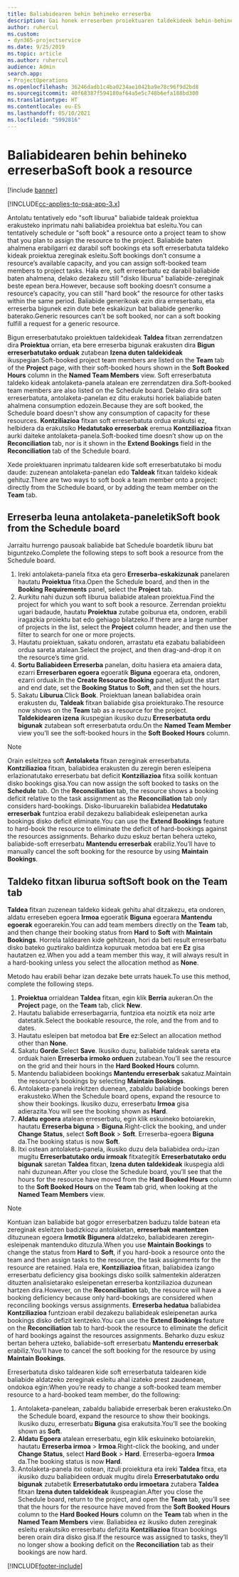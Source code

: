```yaml
---
title: Baliabidearen behin behineko erreserba
description: Gai honek erreserben proiektuaren taldekideek behin-behinean nola antolatu edo programatzeko informazioa eskaintzen du.
author: ruhercul
ms.custom:
- dyn365-projectservice
ms.date: 9/25/2019
ms.topic: article
ms.author: ruhercul
audience: Admin
search.app:
- ProjectOperations
ms.openlocfilehash: 36246dadb1c4ba0234ae1042ba9e78c96f9d2bd8
ms.sourcegitcommit: 40f68387f594180af64a5e5c748b6efa188bd300
ms.translationtype: HT
ms.contentlocale: eu-ES
ms.lasthandoff: 05/10/2021
ms.locfileid: "5992816"
---
```

# <a name="soft-book-a-resource"></a><span data-ttu-id="2ad93-103">Baliabidearen behin behineko erreserba</span><span class="sxs-lookup"><span data-stu-id="2ad93-103">Soft book a resource</span></span>

[!include [banner](../includes/psa-now-project-operations.md)]

[!INCLUDE[cc-applies-to-psa-app-3.x](../includes/cc-applies-to-psa-app-3x.md)]

<span data-ttu-id="2ad93-104">Antolatu tentatively edo "soft liburua" baliabide taldeak proiektua erakusteko inprimatu nahi baliabidea proiektua bat esleitu.</span><span class="sxs-lookup"><span data-stu-id="2ad93-104">You can tentatively schedule or "soft book" a resource onto a project team to show that you plan to assign the resource to the project.</span></span> <span data-ttu-id="2ad93-105">Baliabide baten ahalmena erabilgarri ez darabil soft bookings eta soft erreserbatuta taldeko kideak proiektua zereginak esleitu.</span><span class="sxs-lookup"><span data-stu-id="2ad93-105">Soft bookings don’t consume a resource’s available capacity, and you can assign soft-booked team members to project tasks.</span></span> <span data-ttu-id="2ad93-106">Hala ere, soft erreserbatu ez darabil baliabide baten ahalmena, delako dezakezu still "disko liburua" baliabide-zereginak beste epean bera.</span><span class="sxs-lookup"><span data-stu-id="2ad93-106">However, because soft booking doesn’t consume a resource’s capacity, you can still "hard book" the resource for other tasks within the same period.</span></span> <span data-ttu-id="2ad93-107">Baliabide generikoak ezin dira erreserbatu, eta erreserba bigunek ezin dute bete eskakizun bat baliabide generiko baterako.</span><span class="sxs-lookup"><span data-stu-id="2ad93-107">Generic resources can’t be soft booked, nor can a soft booking fulfill a request for a generic resource.</span></span>

<span data-ttu-id="2ad93-108">Bigun erreserbatutako proiektuen taldekideak **Taldea** fitxan zerrendatzen dira **Proiektua** orrian, eta bere erreserba bigunak erakusten dira **Bigun erreserbatutako orduak** zutabean **Izena duten taldekideak** ikuspegian.</span><span class="sxs-lookup"><span data-stu-id="2ad93-108">Soft-booked project team members are listed on the **Team** tab of the **Project** page, with their soft-booked hours shown in the **Soft Booked Hours** column in the **Named Team Members** view.</span></span> <span data-ttu-id="2ad93-109">Soft erreserbatuta taldeko kideak antolaketa-panela atalean ere zerrendatzen dira.</span><span class="sxs-lookup"><span data-stu-id="2ad93-109">Soft-booked team members are also listed on the Schedule board.</span></span> <span data-ttu-id="2ad93-110">Delako dira soft erreserbatuta, antolaketa-panelan ez ditu erakutsi horiek baliabide baten ahalmena consumption edozein.</span><span class="sxs-lookup"><span data-stu-id="2ad93-110">Because they are soft booked, the Schedule board doesn't show any consumption of capacity for these resources.</span></span> <span data-ttu-id="2ad93-111">**Kontziliazioa** fitxan soft erreserbatuta ordua erakutsi ez, helbidera da erakutsiko **Hedatutako erreserbak** eremua **Kontziliazioa** fitxan aurki daiteke antolaketa-panela.</span><span class="sxs-lookup"><span data-stu-id="2ad93-111">Soft-booked time doesn’t show up on the **Reconciliation** tab, nor is it shown in the **Extend Bookings** field in the **Reconciliation** tab of the Schedule board.</span></span> 

<span data-ttu-id="2ad93-112">Xede proiektuaren inprimatu taldearen kide soft erreserbatutako bi modu daude: zuzenean antolaketa-panelan edo **Taldeak** fitxan taldeko kideak gehituz.</span><span class="sxs-lookup"><span data-stu-id="2ad93-112">There are two ways to soft book a team member onto a project: directly from the Schedule board, or by adding the team member on the **Team** tab.</span></span> 

## <a name="soft-book-from-the-schedule-board"></a><span data-ttu-id="2ad93-113">Erreserba leuna antolaketa-paneletik</span><span class="sxs-lookup"><span data-stu-id="2ad93-113">Soft book from the Schedule board</span></span>
<span data-ttu-id="2ad93-114">Jarraitu hurrengo pausoak baliabide bat Schedule boardetik liburu bat biguntzeko.</span><span class="sxs-lookup"><span data-stu-id="2ad93-114">Complete the following steps to soft book a resource from the Schedule board.</span></span> 

1. <span data-ttu-id="2ad93-115">Ireki antolaketa-panela fitxa eta gero **Erreserba-eskakizunak** panelaren hautatu **Proiektua** fitxa.</span><span class="sxs-lookup"><span data-stu-id="2ad93-115">Open the Schedule board, and then in the **Booking Requirements** panel, select the **Project** tab.</span></span>
2. <span data-ttu-id="2ad93-116">Aurkitu nahi duzun soft liburua baliabide atalean proiektua.</span><span class="sxs-lookup"><span data-stu-id="2ad93-116">Find the project for which you want to soft book a resource.</span></span> <span data-ttu-id="2ad93-117">Zerrendan proiektu ugari badaude, hautatu **Proiektua** zutabe goiburua eta, ondoren, erabili iragazkia proiektu bat edo gehiago bilatzeko.</span><span class="sxs-lookup"><span data-stu-id="2ad93-117">If there are a large number of projects in the list, select the **Project** column header, and then use the filter to search for one or more projects.</span></span>
3. <span data-ttu-id="2ad93-118">Hautatu proiektuan, sakatu ondoren, arrastatu eta ezabatu baliabideen ordua sareta atalean.</span><span class="sxs-lookup"><span data-stu-id="2ad93-118">Select the project, and then drag-and-drop it on the resource’s time grid.</span></span>
5. <span data-ttu-id="2ad93-119">**Sortu Baliabideen Erreserba** panelan, doitu hasiera eta amaiera data, ezarri **Erreserbaren egoera** egoeratik **Biguna** egoerara eta, ondoren, ezarri orduak.</span><span class="sxs-lookup"><span data-stu-id="2ad93-119">In the **Create Resource Booking** panel, adjust the start and end date, set the **Booking Status** to **Soft**, and then set the hours.</span></span> 
6. <span data-ttu-id="2ad93-120">Sakatu **Liburua**.</span><span class="sxs-lookup"><span data-stu-id="2ad93-120">Click **Book**.</span></span> <span data-ttu-id="2ad93-121">Proiektuan lanean baliabidea orain erakusten du, **Taldeak** fitxan baliabide gisa proiekturako.</span><span class="sxs-lookup"><span data-stu-id="2ad93-121">The resource now shows on the **Team** tab as a resource for the project.</span></span> <span data-ttu-id="2ad93-122">**Taldekidearen izena** ikuspegian ikusiko duzu **Erreserbatuta ordu bigunak** zutabean soft erreserbatuta ordu.</span><span class="sxs-lookup"><span data-stu-id="2ad93-122">On the **Named Team Member** view you’ll see the soft-booked hours in the **Soft Booked Hours** column.</span></span>

> [!NOTE]
> <span data-ttu-id="2ad93-123">Orain esleitzea soft **Antolaketa** fitxan zereginak erreserbatuta. **Kontziliazioa** fitxan, baliabidea erakusten du zeregin beren esleipena erlazionatutako erreserbatu bat deficit **Kontziliazioa** fitxa soilik kontuan disko bookings gisa.</span><span class="sxs-lookup"><span data-stu-id="2ad93-123">You can now assign the soft booked to tasks on the **Schedule** tab. On the **Reconciliation** tab, the resource shows a booking deficit relative to the task assignment as the **Reconciliation** tab only considers hard-bookings.</span></span> <span data-ttu-id="2ad93-124">Disko-liburuarekin baliabidea **Hedatutako erreserbak** funtzioa erabil dezakezu baliabideak esleipenetan aurka bookings disko deficit eliminate.</span><span class="sxs-lookup"><span data-stu-id="2ad93-124">You can use the **Extend Bookings** feature to hard-book the resource to eliminate the deficit of hard-bookings against the resources assignments.</span></span> <span data-ttu-id="2ad93-125">Beharko duzu eskuz bertan behera uzteko, baliabide-soft erreserbatu **Mantendu erreserbak** erabiliz.</span><span class="sxs-lookup"><span data-stu-id="2ad93-125">You’ll have to manually cancel the soft booking for the resource by using **Maintain Bookings**.</span></span>

## <a name="soft-book-on-the-team-tab"></a><span data-ttu-id="2ad93-126">Taldeko fitxan liburua soft</span><span class="sxs-lookup"><span data-stu-id="2ad93-126">Soft book on the Team tab</span></span>

<span data-ttu-id="2ad93-127">**Taldea** fitxan zuzenean taldeko kideak gehitu ahal ditzakezu, eta ondoren, aldatu erreseben egoera **Irmoa** egoeratik **Biguna** egoerara **Mantendu egoerak** egoerarekin.</span><span class="sxs-lookup"><span data-stu-id="2ad93-127">You can add team members directly on the **Team** tab, and then change their booking status from **Hard** to **Soft** with **Maintain Bookings**.</span></span> <span data-ttu-id="2ad93-128">Horrela taldearen kide gehitzean, hori da beti result erreserbatu disko bateko guztirako baldintza kopuruak metodoa bat ere **Ez** gisa hautatzen ez.</span><span class="sxs-lookup"><span data-stu-id="2ad93-128">When you add a team member this way, it will always result in a hard-booking unless you select the allocation method as **None**.</span></span>

<span data-ttu-id="2ad93-129">Metodo hau erabili behar izan dezake bete urrats hauek.</span><span class="sxs-lookup"><span data-stu-id="2ad93-129">To use this method, complete the following steps.</span></span>

1. <span data-ttu-id="2ad93-130">**Proiektua** orrialdean **Taldea** fitxan, egin klik **Berria** aukeran.</span><span class="sxs-lookup"><span data-stu-id="2ad93-130">On the **Project** page, on the **Team** tab, click **New**.</span></span>
2. <span data-ttu-id="2ad93-131">Hautatu baliabide erreserbagarria, funtzioa eta noiztik eta noiz arte datetatik.</span><span class="sxs-lookup"><span data-stu-id="2ad93-131">Select the bookable resource, the role, and the from and to dates.</span></span>
3. <span data-ttu-id="2ad93-132">Hautatu esleipen bat metodoa bat **Ere** ez:</span><span class="sxs-lookup"><span data-stu-id="2ad93-132">Select an allocation method other than **None**.</span></span>
4. <span data-ttu-id="2ad93-133">Sakatu **Gorde**.</span><span class="sxs-lookup"><span data-stu-id="2ad93-133">Select **Save**.</span></span> <span data-ttu-id="2ad93-134">Ikusiko duzu, baliabide taldeak sareta eta orduak haien **Erreserba irmoko orduen** zutabean.</span><span class="sxs-lookup"><span data-stu-id="2ad93-134">You’ll see the resource on the grid and their hours in the **Hard Booked Hours** column.</span></span>
5. <span data-ttu-id="2ad93-135">Mantendu baliabideen bookings **Mantendu erreserbak** sakatuz.</span><span class="sxs-lookup"><span data-stu-id="2ad93-135">Maintain the resource’s bookings by selecting **Maintain Bookings**.</span></span>
6. <span data-ttu-id="2ad93-136">Antolaketa-panela irekitzen duenean, zabaldu baliabide bookings beren erakusteko.</span><span class="sxs-lookup"><span data-stu-id="2ad93-136">When the Schedule board opens, expand the resource to show their bookings.</span></span> <span data-ttu-id="2ad93-137">Ikusiko duzu, erreserbatu **Irmoa** gisa adierazita.</span><span class="sxs-lookup"><span data-stu-id="2ad93-137">You will see the booking shown as **Hard**.</span></span>
7. <span data-ttu-id="2ad93-138">**Aldatu egoera** atalean erreserbatu, egin klik eskuineko botoiarekin, hautatu **Erreserba biguna** \> **Biguna**.</span><span class="sxs-lookup"><span data-stu-id="2ad93-138">Right-click the booking, and under **Change Status**, select **Soft Book** \> **Soft**.</span></span> <span data-ttu-id="2ad93-139">Erreserba-egoera **Biguna** da.</span><span class="sxs-lookup"><span data-stu-id="2ad93-139">The booking status is now **Soft**.</span></span>
8. <span data-ttu-id="2ad93-140">Itxi ostean antolaketa-panela, ikusiko duzu dela baliabidea ordu-izan mugitu **Erreserbatutako ordu irmoak** fitxategitik **Erreserbatutako ordu bigunak** saretan **Taldea** fitxan, **Izena duten taldekideak** ikuspegia aldi nahi duzunean.</span><span class="sxs-lookup"><span data-stu-id="2ad93-140">After you close the Schedule board, you’ll see that the hours for the resource have moved from the **Hard Booked Hours** column to the **Soft Booked Hours** on the **Team** tab grid, when looking at the **Named Team Members** view.</span></span>

> [!NOTE]
> <span data-ttu-id="2ad93-141">Kontuan izan baliabide bat gogor erreserbatzen baduzu talde batean eta zereginak esleitzen badizkiozu antolaketan, **erreserbak mantentzen** dituzunean egoera **Irmotik** **Bigunera** aldatzeko, baliabidearen zeregin-esleipenak mantenduko dituzula.</span><span class="sxs-lookup"><span data-stu-id="2ad93-141">When you use **Maintain Bookings** to change the status from **Hard** to **Soft**, if you hard-book a resource onto the team and then assign tasks to the resource, the task assignments for the resource are retained.</span></span> <span data-ttu-id="2ad93-142">Hala ere, **Kontziliazioa** fitxan, baliabidea izango erreserbatu deficiency gisa bookings disko soilik salmentekin alderatzen dituzten analisietarako esleipenetan erreserba kontziliazioa duzunean hartzen dira.</span><span class="sxs-lookup"><span data-stu-id="2ad93-142">However, on the **Reconciliation** tab, the resource will have a booking deficiency because only hard-bookings are considered when reconciling bookings versus assignments.</span></span> <span data-ttu-id="2ad93-143">**Erreserba hedatua** baliabidea **Kontziliazioa** funtzioan erabil dezakezu baliabideak esleipenetan aurka bookings disko defizit kentzeko.</span><span class="sxs-lookup"><span data-stu-id="2ad93-143">You can use the **Extend Bookings** feature on the **Reconciliation** tab to hard-book the resource to eliminate the deficit of hard bookings against the resources assignments.</span></span> <span data-ttu-id="2ad93-144">Beharko duzu eskuz bertan behera uzteko, baliabide-soft erreserbatu **Mantendu erreserbak** erabiliz.</span><span class="sxs-lookup"><span data-stu-id="2ad93-144">You’ll have to cancel the soft booking for the resource by using **Maintain Bookings**.</span></span>

<span data-ttu-id="2ad93-145">Erreserbatuta disko taldearen kide soft erreserbatuta taldearen kide baliabide aldatzeko zereginak esleitu ahal izateko prest zaudenean, ondokoa egin:</span><span class="sxs-lookup"><span data-stu-id="2ad93-145">When you’re ready to change a soft-booked team member resource to a hard-booked team member, do the following:</span></span>

1. <span data-ttu-id="2ad93-146">Antolaketa-panelean, zabaldu baliabide erreserbak beren erakusteko.</span><span class="sxs-lookup"><span data-stu-id="2ad93-146">On the Schedule board, expand the resource to show their bookings.</span></span> <span data-ttu-id="2ad93-147">Ikusiko duzu, erreserbatu **Biguna** gisa erakutsita.</span><span class="sxs-lookup"><span data-stu-id="2ad93-147">You’ll see the booking shown as **Soft**.</span></span>
2. <span data-ttu-id="2ad93-148">**Aldatu Egoera** atalean erreserbatu, egin klik eskuineko botoiarekin, hautatu **Erreserba irmoa** \> **Irmoa**.</span><span class="sxs-lookup"><span data-stu-id="2ad93-148">Right-click the booking, and under **Change Status**, select **Hard Book** \> **Hard**.</span></span> <span data-ttu-id="2ad93-149">Erreserba-egoera **Irmoa** da.</span><span class="sxs-lookup"><span data-stu-id="2ad93-149">The booking status is now **Hard**.</span></span>
3. <span data-ttu-id="2ad93-150">Antolaketa-panela itxi ostean, itzuli proiektura eta ireki **Taldea** fitxa, eta ikusiko duzu baliabideen orduak mugitu direla **Erreserbatutako ordu bigunak** zutabetik **Erreserbatutako ordu irmoetara** zutabera **Taldea** fitxan **Izena duten taldekideak** ikuspeagian.</span><span class="sxs-lookup"><span data-stu-id="2ad93-150">After you close the Schedule board, return to the project, and open the **Team** tab, you’ll see that the hours for the resource have moved from the **Soft Booked Hours** column to the **Hard Booked Hours** column on the **Team** tab when in the **Named Team Members** view.</span></span> <span data-ttu-id="2ad93-151">Baliabidea ez ikusiko duten zereginak esleitu erakutsiko erreserbatu defizita **Kontziliazioa** fitxan bookings beren orain dira disko gisa.</span><span class="sxs-lookup"><span data-stu-id="2ad93-151">If the resource was assigned to tasks, they’ll no longer show a booking deficit on the **Reconciliation** tab as their bookings are now hard.</span></span>



[!INCLUDE[footer-include](../includes/footer-banner.md)]